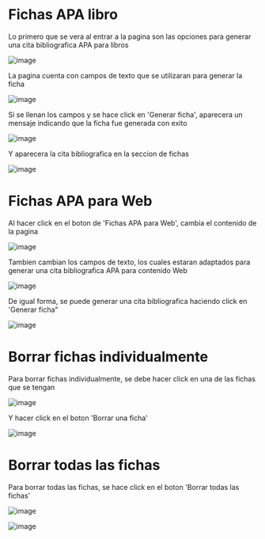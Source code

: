 
# Fichas APA libro

Lo primero que se vera al entrar a la pagina son las opciones para generar una cita bibliografica APA para libros


![image](https://github.com/Barriose01/FichasAPAReact/assets/107152796/867e2aaa-af72-404d-a84e-ce737ccfc6c5)


La pagina cuenta con campos de texto que se utilizaran para generar la ficha


![image](https://github.com/Barriose01/FichasAPAReact/assets/107152796/47f40bd6-cee7-46e5-ba04-a0fe21cc9808)


Si se llenan los campos y se hace click en 'Generar ficha', aparecera un mensaje indicando que la ficha fue generada con exito


![image](https://github.com/Barriose01/FichasAPAReact/assets/107152796/9b95bb6a-203a-4898-bccd-fea63b9e64cd)


Y aparecera la cita bibliografica en la seccion de fichas


![image](https://github.com/Barriose01/FichasAPAReact/assets/107152796/01c5c741-9009-4a33-8877-1b3cf2662f23)


# Fichas APA para Web

Al hacer click en el boton de 'Fichas APA para Web', cambia el contenido de la pagina


![image](https://github.com/Barriose01/FichasAPAReact/assets/107152796/c5cc7f85-19aa-48c7-9f37-bcc89fb574f3)


Tambien cambian los campos de texto, los cuales estaran adaptados para generar una cita bibliografica APA para contenido Web


![image](https://github.com/Barriose01/FichasAPAReact/assets/107152796/61b6fd63-1e35-47eb-af51-95e3a71bd183)


De igual forma, se puede generar una cita bibliografica haciendo click en 'Generar ficha"


![image](https://github.com/Barriose01/FichasAPAReact/assets/107152796/bd40b9b8-5bea-49d9-a12d-ea3f8862cbaa)


# Borrar fichas individualmente

Para borrar fichas individualmente, se debe hacer click en una de las fichas que se tengan


![image](https://github.com/Barriose01/FichasAPAReact/assets/107152796/d29ee609-e482-43e2-b854-86ee283d226e)


Y hacer click en el boton 'Borrar una ficha'


![image](https://github.com/Barriose01/FichasAPAReact/assets/107152796/8411e3f8-3c8d-453d-ae37-38829ea479b4)


# Borrar todas las fichas

Para borrar todas las fichas, se hace click en el boton 'Borrar todas las fichas'


![image](https://github.com/Barriose01/FichasAPAReact/assets/107152796/3a48c568-4a51-4106-923b-96b173609ff9)


![image](https://github.com/Barriose01/FichasAPAReact/assets/107152796/64789136-015c-4795-b95b-4cdfd453e4bd)








 
